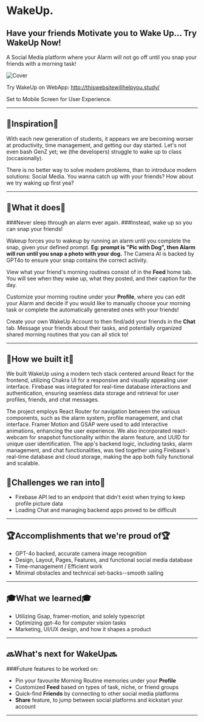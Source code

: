 # WakeUp.

## Have your friends Motivate you to Wake Up... Try WakeUp Now!

A Social Media platform where your Alarm will not go off until you snap your friends with a morning task!

![Cover](https://i.imgur.com/3o3NqG5.png)

Try WakeUp on WebApp:
http://thiswebsitewillhelpyou.study/

Set to Mobile Screen for User Experience.

-----------------------------------------------------------------------------------------------------------------
## 💭Inspiration💭

With each new generation of students, it appears we are becoming worser at productivity, time management, and getting our day started. Let's not even bash GenZ yet; we (the developers) struggle to wake up to class (occasionally).

There is no better way to solve modern problems, than to introduce modern solutions: Social Media.
You wanna catch up with your friends? How about we try waking up first yea?

-----------------------------------------------------------------------------------------------------------------
## 🤔What it does🤔

###Never sleep through an alarm ever again. 
###Instead, wake up so you can snap your friends!

Wakeup forces you to wakeup by running an alarm until you complete the snap, given your defined prompt. **Eg: prompt is "Pic with Dog", then Alarm will run until you snap a photo with your dog.**
The Camera AI is backed by GPT4o to ensure your snap contains the correct activity. 

View what your friend's morning routines consist of in the **Feed** home tab. You will see when they wake up, what they posted, and their caption for the day.

Customize your morning routine under your **Profile**, where you can edit your Alarm and decide if you would like to manually choose your morning task or complete the automatically generated ones with your friends!

Create your own WakeUp Account to then find/add your friends in the **Chat** tab. Message your friends about their tasks, and potentially organized shared morning routines that you can all stick to!

-----------------------------------------------------------------------------------------------------------------

## 🔨How we built it🔨
We built WakeUp using a modern tech stack centered around React for the frontend, utilizing Chakra UI for a responsive and visually appealing user interface. Firebase was integrated for real-time database interactions and authentication, ensuring seamless data storage and retrieval for user profiles, friends, and chat messages. 

The project employs React Router for navigation between the various components, such as the alarm system, profile management, and chat interface. Framer Motion and GSAP were used to add interactive animations, enhancing the user experience. We also incorporated react-webcam for snapshot functionality within the alarm feature, and UUID for unique user identification. The app's backend logic, including tasks, alarm management, and chat functionalities, was tied together using Firebase's real-time database and cloud storage, making the app both fully functional and scalable.

## 💪Challenges we ran into💪

- Firebase API led to an endpoint that didn't exist when trying to keep profile picture data
- Loading Chat and managing backend apps proved to be difficult

-----------------------------------------------------------------------------------------------------------------
## 🏆Accomplishments that we're proud of🏆

- GPT-4o backed, accurate camera image recognition
- Design, Layout, Pages, Features, and functional social media database
- Time-management / Efficient work
- Minimal obstacles and technical set-backs--smooth sailing


-----------------------------------------------------------------------------------------------------------------
## 🎓What we learned🎓
- Utilizing Gsap, framer-motion, and solely typescript
- Optimizing gpt-4o for computer vision tasks
- Marketing, UI/UX design, and how it shapes a product

-----------------------------------------------------------------------------------------------------------------
## 🔜What's next for WakeUp🔜

###Future features to be worked on:
- Pin your favourite Morning Routine memories under your **Profile**
- Customized **Feed** based on types of task, niche, or friend groups
- Quick-find **Friends** by connecting to other social media platforms
- **Share** feature, to jump between social platforms and kickstart your account

-----------------------------------------------------------------------------------------------------------------

